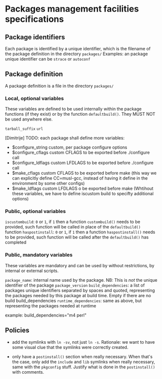 # Packages management facilities specifications

## Package identifiers

Each package is identified by a unique identifier, which is the filename of the package definition in the directory `packages/`
Examples: an package unique identifier can be `strace` or `autoconf`


## Package definition

A package definition is a file in the directory `packages/`

### Local, optional variables

These variables are defined to be used internally within the package functions (if they exist) or by the function `defaultbuild()`. They MUST NOT be used anywhere else.

`tarball_suffix`
`url`

[Dimitrije] TODO: each package shall define more variables: 
 - $configure_string custom, per package configure options
 - $configure_cflags custom CFLAGS to be exported before ./configure call
 - $configure_ldflags custom LFDLAGS to be exported before ./configure call
 - $make_cflags custom CFLAGS to be exported before make (this way we can explicitly define CC=musl-gcc, instead of having it define in the environment by some other configs)
 - $make_ldflags custom LFDLAGS o be exported before make
(Whtihout these variables, we have to define iscustom build to specifty additional options)

### Public, optional variables

`iscustombuild`: `0` or `1`, if `1` then a function `custombuild()` needs to be provided, such function will be called in place of the `defaultbuild()` function
`haspostinstall`: `0` or `1`, if `1` then a function `haspostinstall()` needs to be provided, such function will be called after the `defaultbuild()` has completed

### Public, mandatory variables

These variables are mandatory and can be used by without restrictions, by internal or external scripts.

`package_name`: internal name used by the package. NB: This is *not* the unique identifier of the package
`package_version`
`build_dependencies`: a list of packages unique identifiers separated by spaces and quoted, representing the packages needed by this package at build time. Empty if there are no build build_dependencies
`runtime_dependencies`: same as above, but representing the packages needed at runtime

example:
build_dependencies="m4 perl"


## Policies

* add the symlinks with `ln -sv`, not just `ln -s`. Rationale: we want to have some visual clue that the symlinks were correctly created.

* only have a `postinstall()` section when really necessary. When that's the case, only add the `include` and `lib` symlinks when really necessary, same with the `pkgconfig` stuff. Justify what is done in the `postinstall()` with comments.

